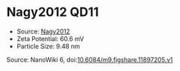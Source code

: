 <a name="material" />

# Nagy2012 QD11
<script type="application/ld+json">
  {
    "@context": "https://schema.org/",
    "@type": "ChemicalSubstance",
    "@id": "https://egonw.github.io/nanowiki/nanowiki137.html#material",
    "http://purl.org/dc/terms/conformsTo":
      {
        "@type": "CreativeWork",
        "@id": "https://bioschemas.org/profiles/ChemicalSubstance/0.4-RELEASE/"
      },
    "identfier": "137",
    "name": "Nagy2012 QD11",
    "url": "https://egonw.github.io/nanowiki/nanowiki137.html#material",
    "sameAs": "http://127.0.0.1/mediawiki/index.php/Special:URIResolver/Nagy2012_QD11"
  }
</script>


* Source: [Nagy2012](articleNagy2012.md)
* Zeta Potential: 60.6 mV
* Particle Size: 9.48 nm


Source: NanoWiki 6, doi:[10.6084/m9.figshare.11897205.v1](https://doi.org/10.6084/m9.figshare.11897205.v1)
